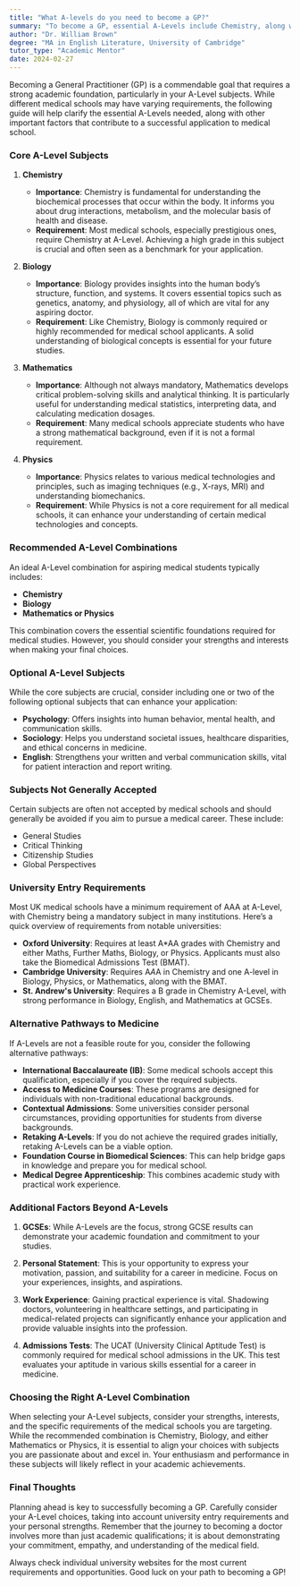 ```yaml
---
title: "What A-levels do you need to become a GP?"
summary: "To become a GP, essential A-Levels include Chemistry, along with other subjects, vital for medical school applications."
author: "Dr. William Brown"
degree: "MA in English Literature, University of Cambridge"
tutor_type: "Academic Mentor"
date: 2024-02-27
---
```


Becoming a General Practitioner (GP) is a commendable goal that requires a strong academic foundation, particularly in your A-Level subjects. While different medical schools may have varying requirements, the following guide will help clarify the essential A-Levels needed, along with other important factors that contribute to a successful application to medical school.

### Core A-Level Subjects

1. **Chemistry**
   - **Importance**: Chemistry is fundamental for understanding the biochemical processes that occur within the body. It informs you about drug interactions, metabolism, and the molecular basis of health and disease.
   - **Requirement**: Most medical schools, especially prestigious ones, require Chemistry at A-Level. Achieving a high grade in this subject is crucial and often seen as a benchmark for your application.

2. **Biology**
   - **Importance**: Biology provides insights into the human body’s structure, function, and systems. It covers essential topics such as genetics, anatomy, and physiology, all of which are vital for any aspiring doctor.
   - **Requirement**: Like Chemistry, Biology is commonly required or highly recommended for medical school applicants. A solid understanding of biological concepts is essential for your future studies.

3. **Mathematics**
   - **Importance**: Although not always mandatory, Mathematics develops critical problem-solving skills and analytical thinking. It is particularly useful for understanding medical statistics, interpreting data, and calculating medication dosages.
   - **Requirement**: Many medical schools appreciate students who have a strong mathematical background, even if it is not a formal requirement.

4. **Physics**
   - **Importance**: Physics relates to various medical technologies and principles, such as imaging techniques (e.g., X-rays, MRI) and understanding biomechanics.
   - **Requirement**: While Physics is not a core requirement for all medical schools, it can enhance your understanding of certain medical technologies and concepts.

### Recommended A-Level Combinations

An ideal A-Level combination for aspiring medical students typically includes:

- **Chemistry**
- **Biology**
- **Mathematics or Physics**

This combination covers the essential scientific foundations required for medical studies. However, you should consider your strengths and interests when making your final choices.

### Optional A-Level Subjects

While the core subjects are crucial, consider including one or two of the following optional subjects that can enhance your application:

- **Psychology**: Offers insights into human behavior, mental health, and communication skills.
- **Sociology**: Helps you understand societal issues, healthcare disparities, and ethical concerns in medicine.
- **English**: Strengthens your written and verbal communication skills, vital for patient interaction and report writing.

### Subjects Not Generally Accepted

Certain subjects are often not accepted by medical schools and should generally be avoided if you aim to pursue a medical career. These include:

- General Studies
- Critical Thinking
- Citizenship Studies
- Global Perspectives

### University Entry Requirements

Most UK medical schools have a minimum requirement of AAA at A-Level, with Chemistry being a mandatory subject in many institutions. Here’s a quick overview of requirements from notable universities:

- **Oxford University**: Requires at least A*AA grades with Chemistry and either Maths, Further Maths, Biology, or Physics. Applicants must also take the Biomedical Admissions Test (BMAT).
- **Cambridge University**: Requires A*A*A in Chemistry and one A-level in Biology, Physics, or Mathematics, along with the BMAT.
- **St. Andrew's University**: Requires a B grade in Chemistry A-Level, with strong performance in Biology, English, and Mathematics at GCSEs.

### Alternative Pathways to Medicine

If A-Levels are not a feasible route for you, consider the following alternative pathways:

- **International Baccalaureate (IB)**: Some medical schools accept this qualification, especially if you cover the required subjects.
- **Access to Medicine Courses**: These programs are designed for individuals with non-traditional educational backgrounds.
- **Contextual Admissions**: Some universities consider personal circumstances, providing opportunities for students from diverse backgrounds.
- **Retaking A-Levels**: If you do not achieve the required grades initially, retaking A-Levels can be a viable option.
- **Foundation Course in Biomedical Sciences**: This can help bridge gaps in knowledge and prepare you for medical school.
- **Medical Degree Apprenticeship**: This combines academic study with practical work experience.

### Additional Factors Beyond A-Levels

1. **GCSEs**: While A-Levels are the focus, strong GCSE results can demonstrate your academic foundation and commitment to your studies.

2. **Personal Statement**: This is your opportunity to express your motivation, passion, and suitability for a career in medicine. Focus on your experiences, insights, and aspirations.

3. **Work Experience**: Gaining practical experience is vital. Shadowing doctors, volunteering in healthcare settings, and participating in medical-related projects can significantly enhance your application and provide valuable insights into the profession.

4. **Admissions Tests**: The UCAT (University Clinical Aptitude Test) is commonly required for medical school admissions in the UK. This test evaluates your aptitude in various skills essential for a career in medicine.

### Choosing the Right A-Level Combination

When selecting your A-Level subjects, consider your strengths, interests, and the specific requirements of the medical schools you are targeting. While the recommended combination is Chemistry, Biology, and either Mathematics or Physics, it is essential to align your choices with subjects you are passionate about and excel in. Your enthusiasm and performance in these subjects will likely reflect in your academic achievements.

### Final Thoughts

Planning ahead is key to successfully becoming a GP. Carefully consider your A-Level choices, taking into account university entry requirements and your personal strengths. Remember that the journey to becoming a doctor involves more than just academic qualifications; it is about demonstrating your commitment, empathy, and understanding of the medical field.

Always check individual university websites for the most current requirements and opportunities. Good luck on your path to becoming a GP!
    